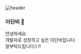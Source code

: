 ![header](https://capsule-render.vercel.app/api?type=wave&color=auto&height=300&section=header&text=%20dan%20bee'-'&fontSize=90)
### 이단비 👋

안녕하세요.   
개발자로 성장하고 싶은 이단비입니다.   
잘부탁드립니다:) !!


<!--
**daneeb1/daneeb1** is a ✨ _special_ ✨ repository because its `README.md` (this file) appears on your GitHub profile.

Here are some ideas to get you started:

- 🔭 I’m currently working on ...
- 🌱 I’m currently learning ...
- 👯 I’m looking to collaborate on ...
- 🤔 I’m looking for help with ...
- 💬 Ask me about ...
- 📫 How to reach me: ...
- 😄 Pronouns: ...
- ⚡ Fun fact: ...
-->
